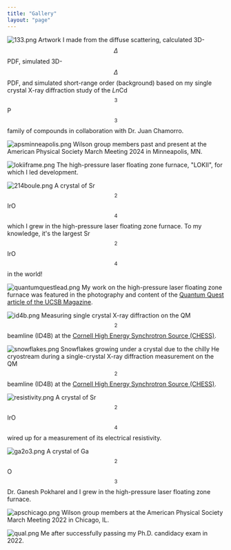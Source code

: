 ```yaml
---
title: "Gallery"
layout: "page"
---
```


![133.png](img/133.png)
Artwork I made from the diffuse scattering, calculated 3D-$$\Delta$$PDF, simulated 3D-$$\Delta$$PDF, and simulated short-range order (background) based on my single crystal X-ray diffraction study of the *Ln*Cd$$_3$$P$$_3$$ family of compounds in collaboration with Dr. Juan Chamorro.    

![apsminneapolis.png](img/apsminneapolis.png)
Wilson group members past and present at the American Physical Society March Meeting 2024 in Minneapolis, MN.

![lokiiframe.png](img/lokiiframe.png)
The high-pressure laser floating zone furnace, "LOKII", for which I led development.

![214boule.png](img/214boule.png)
A crystal of Sr$$_2$$IrO$$_4$$ which I grew in the high-pressure laser floating zone furnace. To my knowledge, it's the largest Sr$$_2$$IrO$$_4$$ in the world! 

![quantumquestlead.png](img/quantumquestlead.png)
My work on the high-pressure laser floating zone furnace was featured in the photography and content of the [Quantum Quest article of the UCSB Magazine](https://magazine.ucsb.edu/fall-winter-2022/quantum-quest).

![id4b.png](img/id4b.png)
Measuring single crystal X-ray diffraction on the QM$$^2$$ beamline (ID4B) at the [Cornell High Energy Synchrotron Source (CHESS)](https://www.chess.cornell.edu/users/qm2-beamline).

![snowflakes.png](img/snowflakes.png)
Snowflakes growing under a crystal due to the chilly He cryostream during a single-crystal X-ray diffraction measurement on the QM$$^2$$ beamline (ID4B) at the [Cornell High Energy Synchrotron Source (CHESS)](https://www.chess.cornell.edu/users/qm2-beamline).

![resistivity.png](img/resistivity.png)
A crystal of Sr$$_2$$IrO$$_4$$ wired up for a measurement of its electrical resistivity.

![ga2o3.png](img/ga2o3.png)
A crystal of Ga$$_2$$O$$_3$$ Dr. Ganesh Pokharel and I grew in the high-pressure laser floating zone furnace.

![apschicago.png](img/apschicago.png)
Wilson group members at the American Physical Society March Meeting 2022 in Chicago, IL.

![qual.png](img/qual.png)
Me after successfully passing my Ph.D. candidacy exam in 2022.